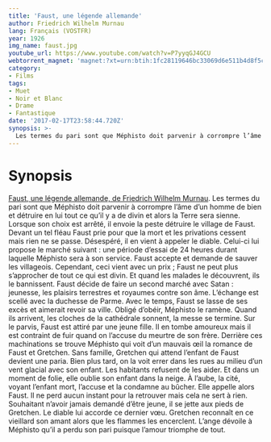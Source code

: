 ```yaml
---
title: 'Faust, une légende allemande'
author: Friedrich Wilhelm Murnau
lang: Français (VOSTFR)
year: 1926
img_name: faust.jpg
youtube_url: https://www.youtube.com/watch?v=P7yyqGJ4GCU
webtorrent_magnet: 'magnet:?xt=urn:btih:1fc28119646bc33069d6e511b4d8f5cb91cc0e4d&dn=bYDoIKVTHoun.mp4&tr=udp://explodie.org:6969&tr=udp://tracker.coppersurfer.tk:6969&tr=udp://tracker.empire-js.us:1337&tr=udp://tracker.leechers-paradise.org:6969&tr=udp://tracker.opentrackr.org:1337&tr=wss://tracker.btorrent.xyz&tr=wss://tracker.fastcast.nz&tr=wss://tracker.openwebtorrent.com&as=https://seed01.bitchute.com/8929/bYDoIKVTHoun.mp4&as=https://seed02.bitchute.com/8929/bYDoIKVTHoun.mp4&as=https://seed03.bitchute.com/8929/bYDoIKVTHoun.mp4&xs=https://www.bitchute.com/torrent/8929/bYDoIKVTHoun.webtorrent'
category:
- Films
tags:
- Muet
- Noir et Blanc
- Drame
- Fantastique
date: '2017-02-17T23:58:44.720Z'
synopsis: >- 
  Les termes du pari sont que Méphisto doit parvenir à corrompre l’âme d’un homme de bien et détruire en lui tout ce qu’il y a de divin et alors la Terre sera sienne. Lorsque son choix est arrêté, il envoie la peste détruire le village de Faust. Devant un tel fléau Faust prie pour que la mort et les privations cessent mais rien ne se passe. Désespéré, il en vient à appeler le diable. Celui-ci lui propose le marché suivant : une période d’essai de 24 heures durant laquelle Méphisto sera à son service. Faust accepte et demande de sauver les villageois. Cependant, ceci vient avec un prix ; Faust ne peut plus s’approcher de tout ce qui est divin. Et quand les malades le découvrent, ils le bannissent. Faust décide de faire un second marché avec Satan : jeunesse, les plaisirs terrestres et royaumes contre son âme. L’échange est scellé avec la duchesse de Parme. Avec le temps, Faust se lasse de ses excès et aimerait revoir sa ville. Obligé d’obéir, Méphisto le ramène. Quand ils arrivent, les cloches de la cathédrale sonnent, la messe se termine. Sur le parvis, Faust est attiré par une jeune fille. Il en tombe amoureux mais il est contraint de fuir quand on l’accuse du meurtre de son frère. Derrière ces machinations se trouve Méphisto qui voit d’un mauvais œil la romance de Faust et Gretchen. Sans famille, Gretchen qui attend l’enfant de Faust devient une paria. Bien plus tard, on la voit errer dans les rues au milieu d’un vent glacial avec son enfant. Les habitants refusent de les aider. Et dans un moment de folie, elle oublie son enfant dans la neige. À l’aube, la cité, voyant l’enfant mort, l’accuse et la condamne au bûcher. Elle appelle alors Faust. Il ne perd aucun instant pour la retrouver mais cela ne sert à rien. Souhaitant n’avoir jamais demandé d’être jeune, il se jette aux pieds de Gretchen. Le diable lui accorde ce dernier vœu. Gretchen reconnaît en ce vieillard son amant alors que les flammes les encerclent. L’ange dévoile à Méphisto qu’il a perdu son pari puisque l’amour triomphe de tout.
---
```



# Synopsis
[Faust, une légende allemande, de Friedrich Wilhelm Murnau](https://www.amazon.fr/gp/product/B00IQA1HIK/ref=as_li_qf_sp_asin_il_tl?ie=UTF8&tag=ctimes-21&camp=1642&creative=6746&linkCode=as2&creativeASIN=B00IQA1HIK&linkId=e62b5e4f5e72b8dbfe07d1fa8075b53b). Les termes du pari sont que Méphisto doit parvenir à corrompre l’âme d’un homme de bien et détruire en lui tout ce qu’il y a de divin et alors la Terre sera sienne. Lorsque son choix est arrêté, il envoie la peste détruire le village de Faust. Devant un tel fléau Faust prie pour que la mort et les privations cessent mais rien ne se passe. Désespéré, il en vient à appeler le diable. Celui-ci lui propose le marché suivant : une période d’essai de 24 heures durant laquelle Méphisto sera à son service. Faust accepte et demande de sauver les villageois. Cependant, ceci vient avec un prix ; Faust ne peut plus s’approcher de tout ce qui est divin. Et quand les malades le découvrent, ils le bannissent. Faust décide de faire un second marché avec Satan : jeunesse, les plaisirs terrestres et royaumes contre son âme. L’échange est scellé avec la duchesse de Parme. Avec le temps, Faust se lasse de ses excès et aimerait revoir sa ville. Obligé d’obéir, Méphisto le ramène. Quand ils arrivent, les cloches de la cathédrale sonnent, la messe se termine. Sur le parvis, Faust est attiré par une jeune fille. Il en tombe amoureux mais il est contraint de fuir quand on l’accuse du meurtre de son frère. Derrière ces machinations se trouve Méphisto qui voit d’un mauvais œil la romance de Faust et Gretchen. Sans famille, Gretchen qui attend l’enfant de Faust devient une paria. Bien plus tard, on la voit errer dans les rues au milieu d’un vent glacial avec son enfant. Les habitants refusent de les aider. Et dans un moment de folie, elle oublie son enfant dans la neige. À l’aube, la cité, voyant l’enfant mort, l’accuse et la condamne au bûcher. Elle appelle alors Faust. Il ne perd aucun instant pour la retrouver mais cela ne sert à rien. Souhaitant n’avoir jamais demandé d’être jeune, il se jette aux pieds de Gretchen. Le diable lui accorde ce dernier vœu. Gretchen reconnaît en ce vieillard son amant alors que les flammes les encerclent. L’ange dévoile à Méphisto qu’il a perdu son pari puisque l’amour triomphe de tout.
